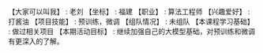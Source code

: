  【大家可以叫我】 : 老刘
 【坐标】 : 福建
 【职业】 : 算法工程师
 【兴趣爱好】 : 打酱油
 【项目技能】 : 预训练，微调
 【组队情况】 : 未组队
 【本课程学习基础】 : 做过相关项目
 【本期活动目标】 : 继续加强自己的大模型基础，对预训练和微调有更深入的了解。
